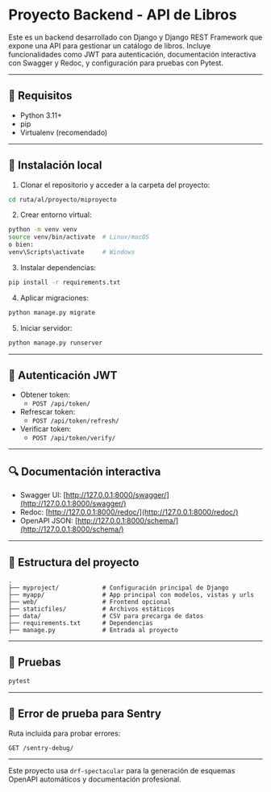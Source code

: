 
# Proyecto Backend - API de Libros

Este es un backend desarrollado con Django y Django REST Framework que expone una API para gestionar un catálogo de libros. Incluye funcionalidades como JWT para autenticación, documentación interactiva con Swagger y Redoc, y configuración para pruebas con Pytest.

---

## 📅 Requisitos

- Python 3.11+
- pip
- Virtualenv (recomendado)

---

## 🔧 Instalación local

1. Clonar el repositorio y acceder a la carpeta del proyecto:

```bash
cd ruta/al/proyecto/miproyecto
```

2. Crear entorno virtual:

```bash
python -m venv venv
source venv/bin/activate  # Linux/macOS
o bien:
venv\Scripts\activate     # Windows
```

3. Instalar dependencias:

```bash
pip install -r requirements.txt
```

4. Aplicar migraciones:

```bash
python manage.py migrate
```

5. Iniciar servidor:

```bash
python manage.py runserver
```

---

## 🔐 Autenticación JWT

- Obtener token:
  - `POST /api/token/`
- Refrescar token:
  - `POST /api/token/refresh/`
- Verificar token:
  - `POST /api/token/verify/`

---

## 🔍 Documentación interactiva

- Swagger UI: [http://127.0.0.1:8000/swagger/](http://127.0.0.1:8000/swagger/)
- Redoc: [http://127.0.0.1:8000/redoc/](http://127.0.0.1:8000/redoc/)
- OpenAPI JSON: [http://127.0.0.1:8000/schema/](http://127.0.0.1:8000/schema/)

---

## 📂 Estructura del proyecto

```
.
├── myproject/            # Configuración principal de Django
├── myapp/                # App principal con modelos, vistas y urls
├── web/                  # Frontend opcional
├── staticfiles/          # Archivos estáticos
├── data/                 # CSV para precarga de datos
├── requirements.txt      # Dependencias
├── manage.py             # Entrada al proyecto
```

---

## 🧪 Pruebas

```bash
pytest
```

---

## 🚫 Error de prueba para Sentry

Ruta incluida para probar errores:

```txt
GET /sentry-debug/
```

---

Este proyecto usa `drf-spectacular` para la generación de esquemas OpenAPI automáticos y documentación profesional.
